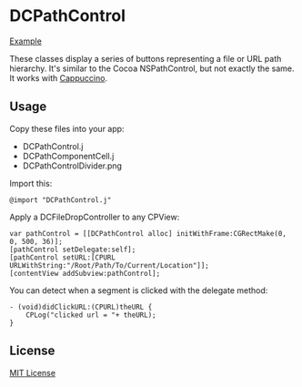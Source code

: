 DCPathControl
==========

[Example](http://davidcann.com/DCPathControl/index-debug.html)

These classes display a series of buttons representing a file or URL path hierarchy.  It's similar to the Cocoa NSPathControl, but not exactly the same.  It works with [Cappuccino](http://github.com/280North/cappuccino).


## Usage

Copy these files into your app:

* DCPathControl.j
* DCPathComponentCell.j
* DCPathControlDivider.png

Import this:

	@import "DCPathControl.j"

Apply a DCFileDropController to any CPView:

	var pathControl = [[DCPathControl alloc] initWithFrame:CGRectMake(0, 0, 500, 36)];
	[pathControl setDelegate:self];
	[pathControl setURL:[CPURL URLWithString:"/Root/Path/To/Current/Location"]];
	[contentView addSubview:pathControl];

You can detect when a segment is clicked with the delegate method:

	- (void)didClickURL:(CPURL)theURL {
		CPLog("clicked url = "+ theURL);
	}


## License

[MIT License](http://www.opensource.org/licenses/mit-license.php)